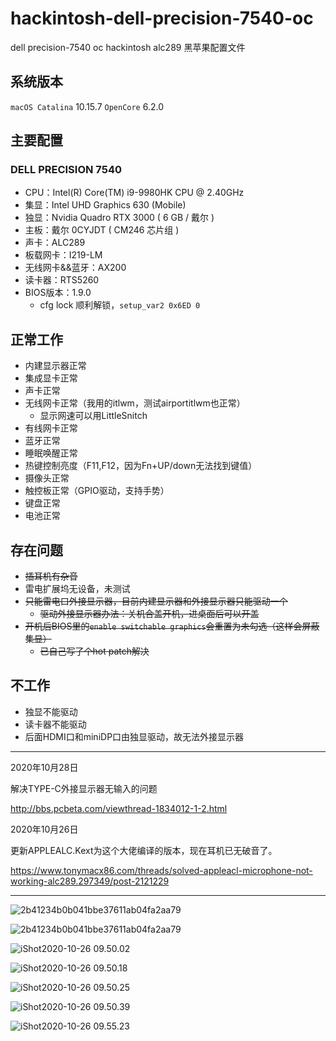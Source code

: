 # hackintosh-dell-precision-7540-oc

dell precision-7540 oc hackintosh alc289 黑苹果配置文件


## 系统版本

`macOS Catalina` 10.15.7  `OpenCore`  6.2.0


## 主要配置 

### DELL PRECISION 7540

- CPU：Intel(R) Core(TM) i9-9980HK CPU @ 2.40GHz
- 集显：Intel UHD Graphics 630 (Mobile)
- 独显：Nvidia Quadro RTX 3000 ( 6 GB / 戴尔 )
- 主板：戴尔 0CYJDT ( CM246 芯片组 )
- 声卡：ALC289
- 板载网卡：I219-LM 
- 无线网卡&&蓝牙：AX200
- 读卡器：RTS5260
- BIOS版本：1.9.0
  - cfg lock 顺利解锁，`setup_var2 0x6ED 0`

## 正常工作

- 内建显示器正常
- 集成显卡正常
- 声卡正常
- 无线网卡正常（我用的itlwm，测试airportitlwm也正常）
  - 显示网速可以用LittleSnitch
- 有线网卡正常
- 蓝牙正常
- 睡眠唤醒正常
- 热键控制亮度（F11,F12，因为Fn+UP/down无法找到键值）
- 摄像头正常
- 触控板正常（GPIO驱动，支持手势）
- 键盘正常
- 电池正常





## 存在问题

- ~~插耳机有杂音~~
- 雷电扩展坞无设备，未测试
- ~~只能雷电口外接显示器，目前内建显示器和外接显示器只能驱动一个~~
  - ~~驱动外接显示器办法：关机合盖开机，进桌面后可以开盖~~
- ~~开机后BIOS里的`enable switchable graphics`会重置为未勾选（这样会屏蔽集显）~~
  - ~~已自己写了个hot patch解决~~

## 不工作

- 独显不能驱动
- 读卡器不能驱动
- 后面HDMI口和miniDP口由独显驱动，故无法外接显示器


***



2020年10月28日 

解决TYPE-C外接显示器无输入的问题

http://bbs.pcbeta.com/viewthread-1834012-1-2.html




2020年10月26日   

更新APPLEALC.Kext为这个大佬编译的版本，现在耳机已无破音了。

https://www.tonymacx86.com/threads/solved-appleacl-microphone-not-working-alc289.297349/post-2121229

***



![2b41234b0b041bbe37611ab04fa2aa79](screenshots/2b41234b0b041bbe37611ab04fa2aa79.png)

![2b41234b0b041bbe37611ab04fa2aa79](screenshots/iShot2020-10-26%2009.49.55.png)

![iShot2020-10-26 09.50.02](screenshots/iShot2020-10-26%2009.50.02.png)

![iShot2020-10-26 09.50.18](screenshots/iShot2020-10-26%2009.50.18.png)

![iShot2020-10-26 09.50.25](screenshots/iShot2020-10-26%2009.50.25.png)

![iShot2020-10-26 09.50.39](screenshots/iShot2020-10-26%2009.50.39.png)

![iShot2020-10-26 09.55.23](screenshots/iShot2020-10-26%2009.55.23.png)
